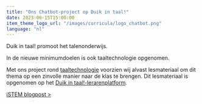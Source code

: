 ```yaml
---
title: "Ons Chatbot-project op Duik in taal!"
date: 2023-06-15T15:00:00
item_theme_logo_url: "/images/curricula/logo_chatbot.png"
language: "nl"
---
```


Duik in taal! promoot het talenonderwijs. 

In de nieuwe minimumdoelen is ook taaltechnologie opgenomen.

Met ons project rond [taaltechnologie](https://dwengo.org/chatbot/) voorzien wij alvast lesmateriaal om dit thema op een zinvolle manier naar de klas te brengen.
Dit lesmateriaal is opgenomen op het [Duik in taal!-lerarenplatform](https://duikintaal.be/lerarenplatform/).

[iSTEM blogpost >](https://istem.be/blog/didactisch-materiaal-taaltechnologie/?lid=6738)
